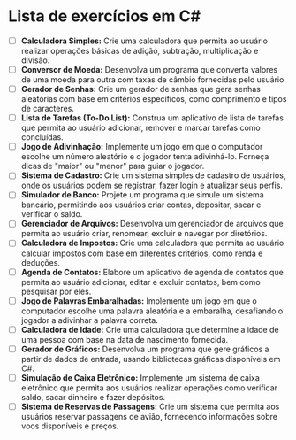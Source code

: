 # Lista de exercícios em C#

- [ ]  **Calculadora Simples:** Crie uma calculadora que permita ao usuário realizar operações básicas de adição, subtração, multiplicação e divisão.
- [ ]  **Conversor de Moeda:** Desenvolva um programa que converta valores de uma moeda para outra com taxas de câmbio fornecidas pelo usuário.
- [ ]  **Gerador de Senhas:** Crie um gerador de senhas que gera senhas aleatórias com base em critérios específicos, como comprimento e tipos de caracteres.
- [ ]  **Lista de Tarefas (To-Do List):** Construa um aplicativo de lista de tarefas que permita ao usuário adicionar, remover e marcar tarefas como concluídas.
- [ ]  **Jogo de Adivinhação:** Implemente um jogo em que o computador escolhe um número aleatório e o jogador tenta adivinhá-lo. Forneça dicas de "maior" ou "menor" para guiar o jogador.
- [ ]  **Sistema de Cadastro:** Crie um sistema simples de cadastro de usuários, onde os usuários podem se registrar, fazer login e atualizar seus perfis.
- [ ]  **Simulador de Banco:** Projete um programa que simule um sistema bancário, permitindo aos usuários criar contas, depositar, sacar e verificar o saldo.
- [ ]  **Gerenciador de Arquivos:** Desenvolva um gerenciador de arquivos que permita ao usuário criar, renomear, excluir e navegar por diretórios.
- [ ]  **Calculadora de Impostos:** Crie uma calculadora que permita ao usuário calcular impostos com base em diferentes critérios, como renda e deduções.
- [ ]  **Agenda de Contatos:** Elabore um aplicativo de agenda de contatos que permita ao usuário adicionar, editar e excluir contatos, bem como pesquisar por eles.
- [ ]  **Jogo de Palavras Embaralhadas:** Implemente um jogo em que o computador escolhe uma palavra aleatória e a embaralha, desafiando o jogador a adivinhar a palavra correta.
- [ ]  **Calculadora de Idade:** Crie uma calculadora que determine a idade de uma pessoa com base na data de nascimento fornecida.
- [ ]  **Gerador de Gráficos:** Desenvolva um programa que gere gráficos a partir de dados de entrada, usando bibliotecas gráficas disponíveis em C#.
- [ ]  **Simulação de Caixa Eletrônico:** Implemente um sistema de caixa eletrônico que permita aos usuários realizar operações como verificar saldo, sacar dinheiro e fazer depósitos.
- [ ]  **Sistema de Reservas de Passagens:** Crie um sistema que permita aos usuários reservar passagens de avião, fornecendo informações sobre voos disponíveis e preços.
